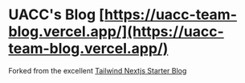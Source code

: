 # UACC's Blog [https://uacc-team-blog.vercel.app/](https://uacc-team-blog.vercel.app/)

Forked from the excellent [Tailwind Nextjs Starter Blog](https://github.com/timlrx/tailwind-nextjs-starter-blog)
